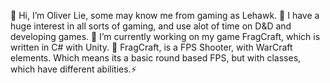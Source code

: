 👋 Hi, I’m Oliver Lie, some may know me from gaming as Lehawk.
👀 I have a huge interest in all sorts of gaming, and use alot of time on D&D and developing games.
🌱 I’m currently working on my game FragCraft, which is written in C# with Unity. 
🔫 FragCraft, is a FPS Shooter, with WarCraft elements. Which means its a basic round based FPS, but with classes, which have different abilities.⚡
